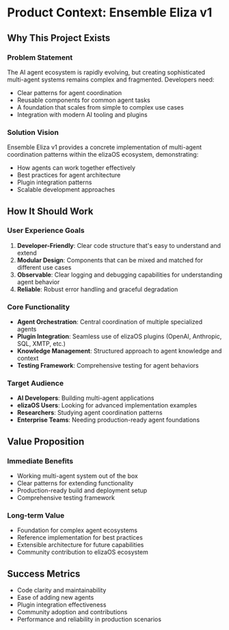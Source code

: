 # Product Context: Ensemble Eliza v1

## Why This Project Exists

### Problem Statement
The AI agent ecosystem is rapidly evolving, but creating sophisticated multi-agent systems remains complex and fragmented. Developers need:
- Clear patterns for agent coordination
- Reusable components for common agent tasks
- A foundation that scales from simple to complex use cases
- Integration with modern AI tooling and plugins

### Solution Vision
Ensemble Eliza v1 provides a concrete implementation of multi-agent coordination patterns within the elizaOS ecosystem, demonstrating:
- How agents can work together effectively
- Best practices for agent architecture
- Plugin integration patterns
- Scalable development approaches

## How It Should Work

### User Experience Goals
1. **Developer-Friendly**: Clear code structure that's easy to understand and extend
2. **Modular Design**: Components that can be mixed and matched for different use cases
3. **Observable**: Clear logging and debugging capabilities for understanding agent behavior
4. **Reliable**: Robust error handling and graceful degradation

### Core Functionality
- **Agent Orchestration**: Central coordination of multiple specialized agents
- **Plugin Integration**: Seamless use of elizaOS plugins (OpenAI, Anthropic, SQL, XMTP, etc.)
- **Knowledge Management**: Structured approach to agent knowledge and context
- **Testing Framework**: Comprehensive testing for agent behaviors

### Target Audience
- **AI Developers**: Building multi-agent applications
- **elizaOS Users**: Looking for advanced implementation examples
- **Researchers**: Studying agent coordination patterns
- **Enterprise Teams**: Needing production-ready agent foundations

## Value Proposition

### Immediate Benefits
- Working multi-agent system out of the box
- Clear patterns for extending functionality
- Production-ready build and deployment setup
- Comprehensive testing framework

### Long-term Value
- Foundation for complex agent ecosystems
- Reference implementation for best practices
- Extensible architecture for future capabilities
- Community contribution to elizaOS ecosystem

## Success Metrics
- Code clarity and maintainability
- Ease of adding new agents
- Plugin integration effectiveness
- Community adoption and contributions
- Performance and reliability in production scenarios 